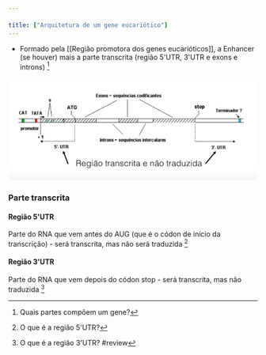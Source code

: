```yaml
---

title: ["Arquitetura de um gene eucariótico"]
---
```

+ Formado pela [[Região promotora dos genes eucarióticos]], a Enhancer (se houver) mais a parte transcrita (região 5'UTR, 3'UTR e exons e introns) [^453145]

[^453145]: Quais partes compõem um gene?

![Pasted image 20210403174011.png](Pasted%20image%2020210403174011.png)

### Parte transcrita
#### Região 5'UTR
Parte do RNA que vem antes do AUG (que é o códon de início da transcrição) - será transcrita, mas não será traduzida [^703477]

[^703477]: O que é a região 5'UTR?

#### Região 3'UTR
Parte do RNA que vem depois do códon stop - será transcrita, mas não traduzida [^511379]

[^511379]: O que é a região 3'UTR?
#review 
